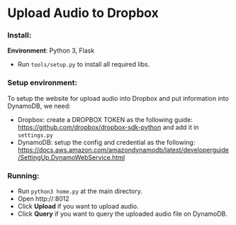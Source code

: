 # Upload Audio to Dropbox

### Install:

**Environment**: Python 3, Flask

- Run `tools/setup.py` to install all required libs.

### Setup environment:

To setup the website for upload audio into Dropbox and put information into DynamoDB, we need:

- Dropbox: create a DROPBOX TOKEN as the following guide: https://github.com/dropbox/dropbox-sdk-python and add it in `settings.py`
- DynamoDB: setup the config and credential as the following: https://docs.aws.amazon.com/amazondynamodb/latest/developerguide/SettingUp.DynamoWebService.html

### Running:

- Run `python3 home.py` at the main directory.
- Open http://<ip adrress>:8012
- Click **Upload** if you want to upload audio.
- Click **Query** if you want to query the uploaded audio file on DynamoDB.
